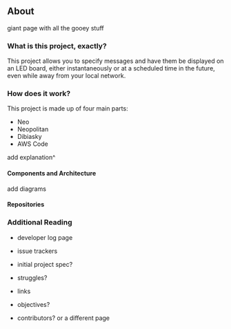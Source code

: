 ## About

giant page with all the gooey stuff

### What is this project, exactly?

This project allows you to specify messages and have them be displayed on an LED board, either instantaneously or at a scheduled time in the future, even while away from your local network. 

### How does it work?

This project is made up of four main parts:
- Neo
- Neopolitan
- Dibiasky
- AWS Code

add explanation^

#### Components and Architecture

add diagrams

#### Repositories

### Additional Reading
- developer log page
- issue trackers
- initial project spec?

- struggles?
- links
- objectives?
- contributors? or a different page